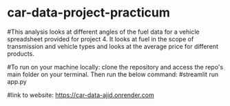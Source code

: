 # car-data-project-practicum

#This analysis looks at different angles of the fuel data for a vehicle spreadsheet provided for project 4. It looks at fuel in the scope of transmission and vehicle types and looks at the average price for different products.

#To run on your machine locally: clone the repository and access the repo's main folder on your terminal. Then run the below command:
#streamlit run app.py

#link to website: https://car-data-ajid.onrender.com
